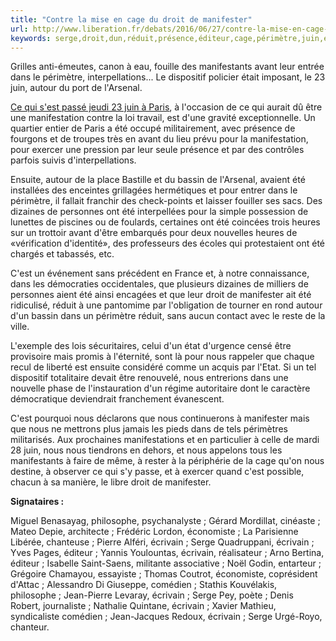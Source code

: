 ```yaml
---
title: "Contre la mise en cage du droit de manifester"
url: http://www.liberation.fr/debats/2016/06/27/contre-la-mise-en-cage-du-droit-de-manifester_1462336
keywords: serge,droit,dun,réduit,présence,éditeur,cage,périmètre,juin,économiste,manifester,autour,écrivain,mise
---
```

Grilles anti-émeutes, canon à eau, fouille des manifestants avant leur entrée dans le périmètre, interpellations\... Le dispositif policier était imposant, le 23 juin, autour du port de l'Arsenal.

[Ce qui s'est passé jeudi 23 juin à Paris](https://www.liberation.fr/france/2016/06/23/loi-travail-on-voulait-une-manif-pas-un-tour-de-manege_1461633), à l'occasion de ce qui aurait dû être une manifestation contre la loi travail, est d'une gravité exceptionnelle. Un quartier entier de Paris a été occupé militairement, avec présence de fourgons et de troupes très en avant du lieu prévu pour la manifestation, pour exercer une pression par leur seule présence et par des contrôles parfois suivis d'interpellations.

Ensuite, autour de la place Bastille et du bassin de l'Arsenal, avaient été installées des enceintes grillagées hermétiques et pour entrer dans le périmètre, il fallait franchir des check-points et laisser fouiller ses sacs. Des dizaines de personnes ont été interpellées pour la simple possession de lunettes de piscines ou de foulards, certaines ont été coincées trois heures sur un trottoir avant d'être embarqués pour deux nouvelles heures de «vérification d'identité», des professeurs des écoles qui protestaient ont été chargés et tabassés, etc.

C'est un événement sans précédent en France et, à notre connaissance, dans les démocraties occidentales, que plusieurs dizaines de milliers de personnes aient été ainsi encagées et que leur droit de manifester ait été ridiculisé, réduit à une pantomime par l'obligation de tourner en rond autour d'un bassin dans un périmètre réduit, sans aucun contact avec le reste de la ville.

L'exemple des lois sécuritaires, celui d'un état d'urgence censé être provisoire mais promis à l'éternité, sont là pour nous rappeler que chaque recul de liberté est ensuite considéré comme un acquis par l'Etat. Si un tel dispositif totalitaire devait être renouvelé, nous entrerions dans une nouvelle phase de l'instauration d'un régime autoritaire dont le caractère démocratique deviendrait franchement évanescent.

C'est pourquoi nous déclarons que nous continuerons à manifester mais que nous ne mettrons plus jamais les pieds dans de tels périmètres militarisés. Aux prochaines manifestations et en particulier à celle de mardi 28 juin, nous nous tiendrons en dehors, et nous appelons tous les manifestants à faire de même, à rester à la périphérie de la cage qu'on nous destine, à observer ce qui s'y passe, et à exercer quand c'est possible, chacun à sa manière, le libre droit de manifester.

**Signataires :**

Miguel Benasayag, philosophe, psychanalyste ; Gérard Mordillat, cinéaste ; Mateo Depie, architecte ; Frédéric Lordon, économiste ; La Parisienne Libérée, chanteuse ; Pierre Alféri, écrivain ; Serge Quadruppani, écrivain ; Yves Pages, éditeur ; Yannis Youlountas, écrivain, réalisateur ; Arno Bertina, éditeur ; Isabelle Saint-Saens, militante associative ; Noël Godin, entarteur ; Grégoire Chamayou, essayiste ; Thomas Coutrot, économiste, coprésident d'Attac ; Alessandro Di Giuseppe, comédien ; Stathis Kouvélakis, philosophe ; Jean-Pierre Levaray, écrivain ; Serge Pey, poète ; Denis Robert, journaliste ; Nathalie Quintane, écrivain ; Xavier Mathieu, syndicaliste comédien ; Jean-Jacques Redoux, écrivain ; Serge Urgé-Royo, chanteur.
